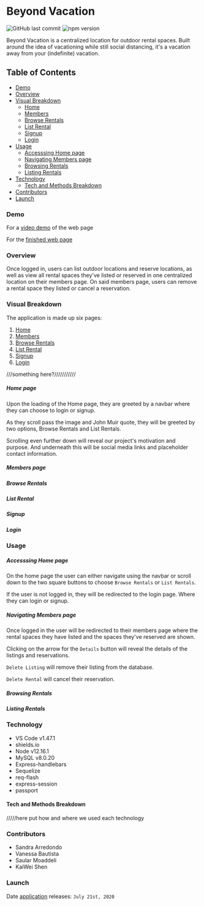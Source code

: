 # Beyond Vacation

![GitHub last commit](https://img.shields.io/github/last-commit/vanessabau/projectTwo) ![npm version](https://badge.fury.io/js/inquirer.svg)

Beyond Vacation is a centralized location for outdoor rental spaces. Built around the idea of vacationing while still social distancing, it's a vacation away from your (indefinite) vacation.

## Table of Contents

* [Demo](#demo)
* [Overview](#overview)
* [Visual Breakdown](#visualbreakdown)
    - [Home](#home)
    - [Members](#members)
    - [Browse Rentals](#browserentals)
    - [List Rental](#listrental)
    - [Signup](#signup)
    - [Login](#login)
* [Usage](#usage)
    - [Accesssing Home page](#accessinghomepage)
    - [Navigating Members page](#navigatingmemberspage)
    - [Browsing Rentals](#browsingrentals)
    - [Listing Rentals](#listingrentals)
* [Technology](#technology)
    - [Tech and Methods Breakdown](#techandmethodbreakdown)
* [Contributors](#contributors)
* [Launch](#launch)

### Demo

For a [video demo]() of the web page

For the [finished web page]()

### Overview

Once logged in, users can list outdoor locations and reserve locations, as well as view all rental spaces they've listed or reserved in one centralized location on their members page. On said members page, users can remove a rental space they listed or cancel a reservation.

### Visual Breakdown

The application is made up six pages:
1. [Home](#home)
2. [Members](#members)
3. [Browse Rentals](#browserentals)
4. [List Rental](#listrental)
5. [Signup](#signup)
6. [Login](#login)

///something here?///////////

##### Home page

Upon the loading of the Home page, they are greeted by a navbar where they can choose to login or signup. 

As they scroll pass the image and John Muir quote, they will be greeted by two options, Browse Rentals and List Rentals. 

Scrolling even further down will reveal our project's motivation and purpose. And underneath this will be social media links and placeholder contact information.

##### Members page

##### Browse Rentals

##### List Rental

##### Signup

##### Login


### Usage

##### Accesssing Home page

On the home page the user can either navigate using the navbar or scroll down to the two square buttons to choose `Browse Rentals` or `List Rentals`. 

If the user is not logged in, they will be redirected to the login page. Where they can login or signup.

##### Navigating Members page

Once logged in the user will be redirected to their members page where the rental spaces they have listed and the spaces they've reserved are shown.

Clicking on the arrow for the `Details` button will reveal the details of the listings and reservations. 

`Delete Listing` will remove their listing from the database.

`Delete Rental` will cancel their reservation.

##### Browsing Rentals




##### Listing Rentals


### Technology

* VS Code v1.47.1
* shields.io
* Node v12.16.1
* MySQL v8.0.20
* Express-handlebars
* Sequelize
* req-flash
* express-session
* passport

#### Tech and Methods Breakdown

/////here put how and where we used each technology

### Contributors

* Sandra Arredondo
* Vanessa Bautista
* Saular Moaddeli
* KaiWei Shen

### Launch

Date [application]() releases: `July 21st, 2020`
